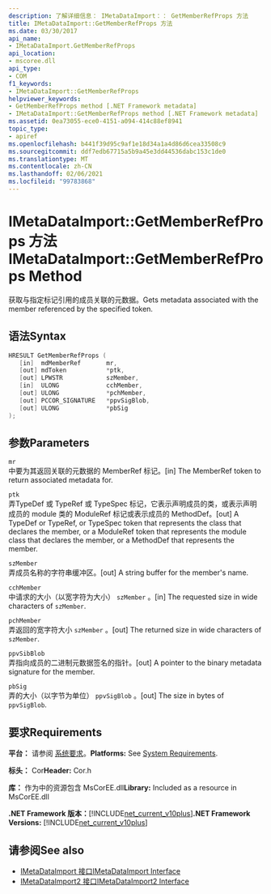 ```yaml
---
description: 了解详细信息： IMetaDataImport：： GetMemberRefProps 方法
title: IMetaDataImport::GetMemberRefProps 方法
ms.date: 03/30/2017
api_name:
- IMetaDataImport.GetMemberRefProps
api_location:
- mscoree.dll
api_type:
- COM
f1_keywords:
- IMetaDataImport::GetMemberRefProps
helpviewer_keywords:
- GetMemberRefProps method [.NET Framework metadata]
- IMetaDataImport::GetMemberRefProps method [.NET Framework metadata]
ms.assetid: 0ea73055-ece0-4151-a094-414c88ef8941
topic_type:
- apiref
ms.openlocfilehash: b441f39d95c9af1e18d34a1a4d86d6cea33508c9
ms.sourcegitcommit: ddf7edb67715a5b9a45e3dd44536dabc153c1de0
ms.translationtype: MT
ms.contentlocale: zh-CN
ms.lasthandoff: 02/06/2021
ms.locfileid: "99783868"
---
```

# <a name="imetadataimportgetmemberrefprops-method"></a><span data-ttu-id="1d1e5-103">IMetaDataImport::GetMemberRefProps 方法</span><span class="sxs-lookup"><span data-stu-id="1d1e5-103">IMetaDataImport::GetMemberRefProps Method</span></span>

<span data-ttu-id="1d1e5-104">获取与指定标记引用的成员关联的元数据。</span><span class="sxs-lookup"><span data-stu-id="1d1e5-104">Gets metadata associated with the member referenced by the specified token.</span></span>  
  
## <a name="syntax"></a><span data-ttu-id="1d1e5-105">语法</span><span class="sxs-lookup"><span data-stu-id="1d1e5-105">Syntax</span></span>  
  
```cpp  
HRESULT GetMemberRefProps (  
   [in]  mdMemberRef       mr,
   [out] mdToken           *ptk,
   [out] LPWSTR            szMember,
   [in]  ULONG             cchMember,
   [out] ULONG             *pchMember,
   [out] PCCOR_SIGNATURE   *ppvSigBlob,
   [out] ULONG             *pbSig
);  
```  
  
## <a name="parameters"></a><span data-ttu-id="1d1e5-106">参数</span><span class="sxs-lookup"><span data-stu-id="1d1e5-106">Parameters</span></span>  

 `mr`  
 <span data-ttu-id="1d1e5-107">中要为其返回关联的元数据的 MemberRef 标记。</span><span class="sxs-lookup"><span data-stu-id="1d1e5-107">[in] The MemberRef token to return associated metadata for.</span></span>  
  
 `ptk`  
 <span data-ttu-id="1d1e5-108">弄TypeDef 或 TypeRef 或 TypeSpec 标记，它表示声明成员的类，或表示声明成员的 module 类的 ModuleRef 标记或表示成员的 MethodDef。</span><span class="sxs-lookup"><span data-stu-id="1d1e5-108">[out] A TypeDef or TypeRef, or TypeSpec token that represents the class that declares the member, or a ModuleRef token that represents the module class that declares the member, or a MethodDef that represents the member.</span></span>  
  
 `szMember`  
 <span data-ttu-id="1d1e5-109">弄成员名称的字符串缓冲区。</span><span class="sxs-lookup"><span data-stu-id="1d1e5-109">[out] A string buffer for the member's name.</span></span>  
  
 `cchMember`  
 <span data-ttu-id="1d1e5-110">中请求的大小（以宽字符为大小） `szMember` 。</span><span class="sxs-lookup"><span data-stu-id="1d1e5-110">[in] The requested size in wide characters of `szMember`.</span></span>  
  
 `pchMember`  
 <span data-ttu-id="1d1e5-111">弄返回的宽字符大小 `szMember` 。</span><span class="sxs-lookup"><span data-stu-id="1d1e5-111">[out] The returned size in wide characters of `szMember`.</span></span>  
  
 `ppvSibBlob`  
 <span data-ttu-id="1d1e5-112">弄指向成员的二进制元数据签名的指针。</span><span class="sxs-lookup"><span data-stu-id="1d1e5-112">[out] A pointer to the binary metadata signature for the member.</span></span>  
  
 `pbSig`  
 <span data-ttu-id="1d1e5-113">弄的大小（以字节为单位） `ppvSigBlob` 。</span><span class="sxs-lookup"><span data-stu-id="1d1e5-113">[out] The size in bytes of `ppvSigBlob`.</span></span>  
  
## <a name="requirements"></a><span data-ttu-id="1d1e5-114">要求</span><span class="sxs-lookup"><span data-stu-id="1d1e5-114">Requirements</span></span>  

 <span data-ttu-id="1d1e5-115">**平台：** 请参阅 [系统要求](../../get-started/system-requirements.md)。</span><span class="sxs-lookup"><span data-stu-id="1d1e5-115">**Platforms:** See [System Requirements](../../get-started/system-requirements.md).</span></span>  
  
 <span data-ttu-id="1d1e5-116">**标头：** Cor</span><span class="sxs-lookup"><span data-stu-id="1d1e5-116">**Header:** Cor.h</span></span>  
  
 <span data-ttu-id="1d1e5-117">**库：** 作为中的资源包含 MsCorEE.dll</span><span class="sxs-lookup"><span data-stu-id="1d1e5-117">**Library:** Included as a resource in MsCorEE.dll</span></span>  
  
 <span data-ttu-id="1d1e5-118">**.NET Framework 版本：**[!INCLUDE[net_current_v10plus](../../../../includes/net-current-v10plus-md.md)]</span><span class="sxs-lookup"><span data-stu-id="1d1e5-118">**.NET Framework Versions:** [!INCLUDE[net_current_v10plus](../../../../includes/net-current-v10plus-md.md)]</span></span>  
  
## <a name="see-also"></a><span data-ttu-id="1d1e5-119">请参阅</span><span class="sxs-lookup"><span data-stu-id="1d1e5-119">See also</span></span>

- [<span data-ttu-id="1d1e5-120">IMetaDataImport 接口</span><span class="sxs-lookup"><span data-stu-id="1d1e5-120">IMetaDataImport Interface</span></span>](imetadataimport-interface.md)
- [<span data-ttu-id="1d1e5-121">IMetaDataImport2 接口</span><span class="sxs-lookup"><span data-stu-id="1d1e5-121">IMetaDataImport2 Interface</span></span>](imetadataimport2-interface.md)
